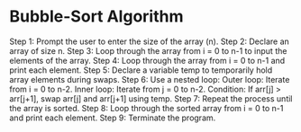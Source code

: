 ﻿# Bubble-Sort Algorithm

Step 1: Prompt the user to enter the size of the array (n).
Step 2: Declare an array of size n.
Step 3: Loop through the array from i = 0 to n-1 to input the elements of the array.
Step 4: Loop through the array from i = 0 to n-1 and print each element.
Step 5: Declare a variable temp to temporarily hold array elements during swaps.
Step 6: Use a nested loop:
Outer loop: Iterate from i = 0 to n-2.
Inner loop: Iterate from j = 0 to n-2.
Condition: If arr[j] > arr[j+1], swap arr[j] and arr[j+1] using temp.
Step 7: Repeat the process until the array is sorted.
Step 8: Loop through the sorted array from i = 0 to n-1 and print each element.
Step 9: Terminate the program.


